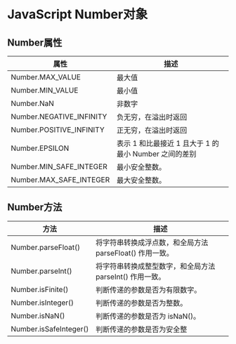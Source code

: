 # JavaScript Number对象

## Number属性
| 属性                     | 描述                                                  |
| ------------------------ | ----------------------------------------------------- |
| Number.MAX_VALUE         | 最大值                                                |
| Number.MIN_VALUE         | 最小值                                                |
| Number.NaN               | 非数字                                                |
| Number.NEGATIVE_INFINITY | 负无穷，在溢出时返回                                  |
| Number.POSITIVE_INFINITY | 正无穷，在溢出时返回                                  |
| Number.EPSILON           | 表示 1 和比最接近 1 且大于 1 的最小 Number 之间的差别 |
| Number.MIN_SAFE_INTEGER  | 最小安全整数。                                        |
| Number.MAX_SAFE_INTEGER  | 最大安全整数。                                        |
## Number方法
| 方法                   | 描述                                                     |
| ---------------------- | -------------------------------------------------------- |
| Number.parseFloat()    | 将字符串转换成浮点数，和全局方法 parseFloat() 作用一致。 |
| Number.parseInt()      | 将字符串转换成整型数字，和全局方法 parseInt() 作用一致。 |
| Number.isFinite()      | 判断传递的参数是否为有限数字。                           |
| Number.isInteger()     | 判断传递的参数是否为整数。                               |
| Number.isNaN()         | 判断传递的参数是否为 isNaN()。                           |
| Number.isSafeInteger() | 判断传递的参数是否为安全整                               | 数。 |